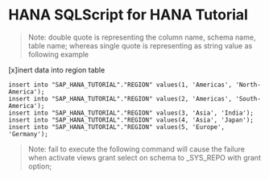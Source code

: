 # HANA SQLScript for HANA Tutorial

> Note: double quote is representing the column name, schema name, table name;
      whereas single quote is representing as string value as following example

[x]inert data into region table
```
insert into "SAP_HANA_TUTORIAL"."REGION" values(1, 'Americas', 'North-America');
insert into "SAP_HANA_TUTORIAL"."REGION" values(2, 'Americas', 'South-America');
insert into "SAP_HANA_TUTORIAL"."REGION" values(3, 'Asia', 'India');
insert into "SAP_HANA_TUTORIAL"."REGION" values(4, 'Asia', 'Japan');
insert into "SAP_HANA_TUTORIAL"."REGION" values(5, 'Europe', 'Germany');
```
> Note: fail to execute the following command will cause the failure when activate views
grant select on schema <your schema> to _SYS_REPO with grant option;

